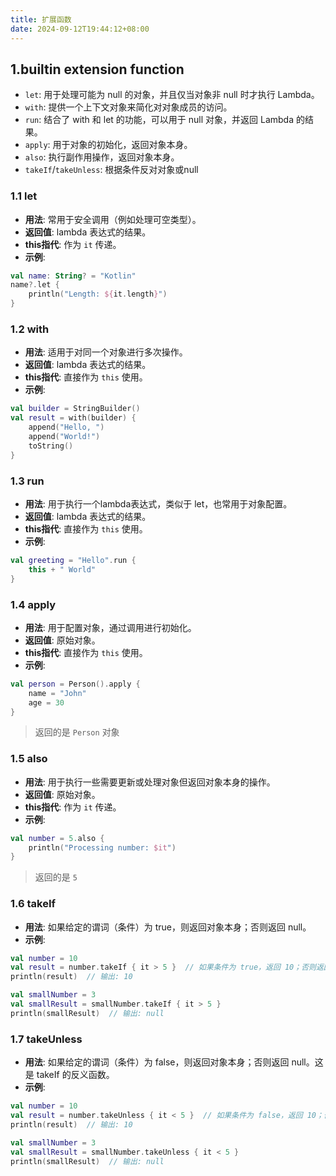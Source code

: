 ```yaml
---
title: 扩展函数
date: 2024-09-12T19:44:12+08:00
---
```


## 1.builtin extension function
+ `let`: 用于处理可能为 null 的对象，并且仅当对象非 null 时才执行 Lambda。
+ `with`: 提供一个上下文对象来简化对对象成员的访问。
+ `run`: 结合了 with 和 let 的功能，可以用于 null 对象，并返回 Lambda 的结果。
+ `apply`: 用于对象的初始化，返回对象本身。
+ `also`: 执行副作用操作，返回对象本身。
+ `takeIf`/`takeUnless`: 根据条件反对对象或null

### 1.1 let
+ **用法**: 常用于安全调用（例如处理可空类型）。
+ **返回值**: lambda 表达式的结果。
+ **this指代**: 作为 `it` 传递。
+ **示例**:
```kotlin
val name: String? = "Kotlin"
name?.let {
    println("Length: ${it.length}")
}
```

### 1.2 with
+ **用法**: 适用于对同一个对象进行多次操作。
+ **返回值**: lambda 表达式的结果。
+ **this指代**: 直接作为 `this` 使用。
+ **示例**:
```kotlin
val builder = StringBuilder()
val result = with(builder) {
    append("Hello, ")
    append("World!")
    toString()
}
```

### 1.3 run
+ **用法**: 用于执行一个lambda表达式，类似于 let，也常用于对象配置。
+ **返回值**: lambda 表达式的结果。
+ **this指代**: 直接作为 `this` 使用。
+ **示例**:
```kotlin
val greeting = "Hello".run {
    this + " World"
}
```

### 1.4 apply
+ **用法**: 用于配置对象，通过调用进行初始化。
+ **返回值**: 原始对象。
+ **this指代**: 直接作为 `this` 使用。
+ **示例**:
```kotlin
val person = Person().apply {
    name = "John"
    age = 30
}
```
> 返回的是 `Person` 对象

### 1.5 also
+ **用法**: 用于执行一些需要更新或处理对象但返回对象本身的操作。
+ **返回值**: 原始对象。
+ **this指代**: 作为 `it` 传递。
+ **示例**:
```kotlin
val number = 5.also {
    println("Processing number: $it")
}
```
> 返回的是 `5`

### 1.6 takeIf
+ **用法**: 如果给定的谓词（条件）为 true，则返回对象本身；否则返回 null。
+ **示例**:
```kotlin
val number = 10
val result = number.takeIf { it > 5 }  // 如果条件为 true，返回 10；否则返回 null
println(result)  // 输出: 10

val smallNumber = 3
val smallResult = smallNumber.takeIf { it > 5 }
println(smallResult)  // 输出: null
```

### 1.7 takeUnless
+ **用法**: 如果给定的谓词（条件）为 false，则返回对象本身；否则返回 null。这是 takeIf 的反义函数。
+ **示例**:
```kotlin
val number = 10
val result = number.takeUnless { it < 5 }  // 如果条件为 false，返回 10；否则返回 null
println(result)  // 输出: 10

val smallNumber = 3
val smallResult = smallNumber.takeUnless { it < 5 }
println(smallResult)  // 输出: null
```